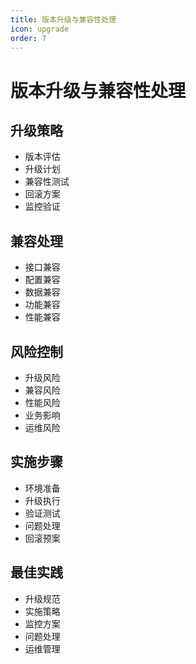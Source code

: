 ```yaml
---
title: 版本升级与兼容性处理
icon: upgrade
order: 7
---
```


# 版本升级与兼容性处理

## 升级策略
- 版本评估
- 升级计划
- 兼容性测试
- 回滚方案
- 监控验证

## 兼容处理
- 接口兼容
- 配置兼容
- 数据兼容
- 功能兼容
- 性能兼容

## 风险控制
- 升级风险
- 兼容风险
- 性能风险
- 业务影响
- 运维风险

## 实施步骤
- 环境准备
- 升级执行
- 验证测试
- 问题处理
- 回滚预案

## 最佳实践
- 升级规范
- 实施策略
- 监控方案
- 问题处理
- 运维管理
